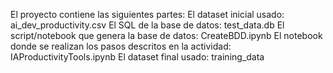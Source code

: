 El proyecto contiene las siguientes partes:
El dataset inicial usado: ai_dev_productivity.csv
El SQL de la base de datos: test_data.db
El script/notebook que genera la base de datos: CreateBDD.ipynb
El notebook donde se realizan los pasos descritos en la actividad: IAProductivityTools.ipynb
El dataset final usado: training_data
